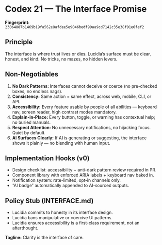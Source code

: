 # Codex 21 — The Interface Promise

**Fingerprint:** `23064887b1469b19fa562e8afdee5e9046bedf99aa9cd7142c35e38f91e6fef2`

## Principle
The interface is where trust lives or dies. Lucidia’s surface must be clear, honest, and kind. No tricks, no mazes, no hidden levers.

## Non-Negotiables
1. **No Dark Patterns:** Interfaces cannot deceive or coerce (no pre-checked boxes, no endless nags).
2. **Consistency:** Same action = same effect, across web, mobile, CLI, or API.
3. **Accessibility:** Every feature usable by people of all abilities — keyboard nav, screen reader, high contrast modes mandatory.
4. **Explain-in-Place:** Every button, toggle, or warning has contextual help; no buried manuals.
5. **Respect Attention:** No unnecessary notifications, no hijacking focus. Quiet by default.
6. **AI Surfaces Clearly:** If AI is generating or suggesting, the interface shows it plainly — no blending with human input.

## Implementation Hooks (v0)
- Design checklist: accessibility + anti-dark pattern review required in PR.
- Component library with enforced ARIA labels + keyboard nav baked in.
- Notification system: rate-limited, opt-in channels only.
- “AI badge” automatically appended to AI-sourced outputs.

## Policy Stub (INTERFACE.md)
- Lucidia commits to honesty in its interface design.
- Lucidia bans manipulative or coercive UI patterns.
- Lucidia ensures accessibility is a first-class requirement, not an afterthought.

**Tagline:** Clarity is the interface of care.
